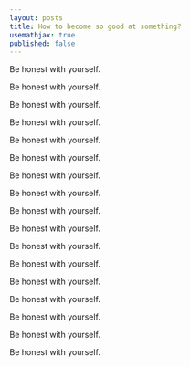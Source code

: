 ```yaml
---
layout: posts
title: How to become so good at something? 
usemathjax: true
published: false
---
```


Be honest with yourself.

Be honest with yourself.

Be honest with yourself.

Be honest with yourself.

Be honest with yourself.

Be honest with yourself.

Be honest with yourself.

Be honest with yourself.

Be honest with yourself.

Be honest with yourself.

Be honest with yourself.

Be honest with yourself.

Be honest with yourself.

Be honest with yourself.

Be honest with yourself.

Be honest with yourself.

Be honest with yourself.